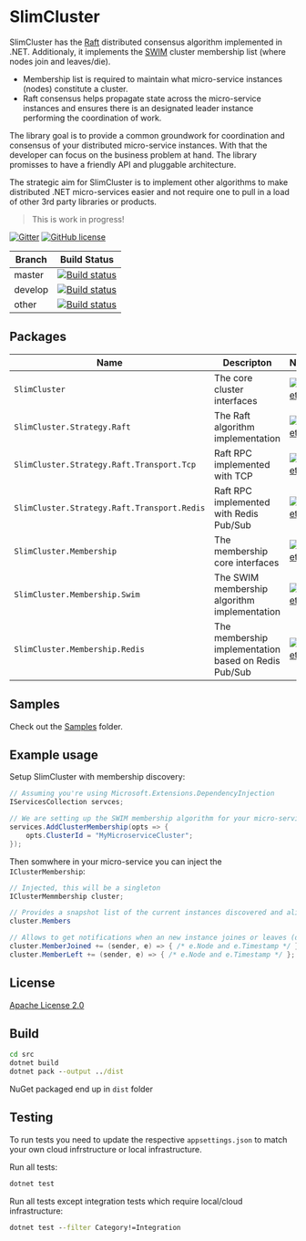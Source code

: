 # SlimCluster

SlimCluster has the [Raft](https://raft.github.io/raft.pdf) distributed consensus algorithm implemented in .NET.
Additionaly, it implements the [SWIM](https://www.cs.cornell.edu/projects/Quicksilver/public_pdfs/SWIM.pdf) cluster membership list (where nodes join and leaves/die).

* Membership list is required to maintain what micro-service instances (nodes) constitute a cluster.
* Raft consensus helps propagate state across the micro-service instances and ensures there is an designated leader instance performing the coordination of work.

The library goal is to provide a common groundwork for coordination and consensus of your distributed micro-service instances. 
With that the developer can focus on the business problem at hand.
The library promisses to have a friendly API and pluggable architecture.

The strategic aim for SlimCluster is to implement other algorithms to make distributed .NET micro-services easier and not require one to pull in a load of other 3rd party libraries or products.

> This is work in progress! 

[![Gitter](https://badges.gitter.im/SlimCluster/community.svg)](https://gitter.im/SlimCluster/community?utm_source=badge&utm_medium=badge&utm_campaign=pr-badge)
[![GitHub license](https://img.shields.io/github/license/zarusz/SlimCluster)](https://github.com/zarusz/SlimCluster/blob/master/LICENSE)

| Branch  | Build Status                                                                                                                                                                  |
|---------|-------------------------------------------------------------------------------------------------------------------------------------------------------------------------------|
| master  | [![Build status](https://ci.appveyor.com/api/projects/status/6ppr19du717spq3s/branch/master?svg=true)](https://ci.appveyor.com/project/zarusz/slimmessagebus/branch/master)   |
| develop | [![Build status](https://ci.appveyor.com/api/projects/status/6ppr19du717spq3s/branch/develop?svg=true)](https://ci.appveyor.com/project/zarusz/slimmessagebus/branch/develop) |
| other   | [![Build status](https://ci.appveyor.com/api/projects/status/6ppr19du717spq3s?svg=true)](https://ci.appveyor.com/project/zarusz/slimmessagebus)                               |


## Packages

| Name                                        | Descripton                                                                                                          | NuGet                                                                                                                                                                      |
|---------------------------------------------|---------------------------------------------------------------------------------------------------------------------|----------------------------------------------------------------------------------------------------------------------------------------------------------------------------|
| `SlimCluster`                               | The core cluster interfaces                                                                                         | [![NuGet](https://img.shields.io/nuget/v/SlimCluster.Strategy.Raft.svg)](https://www.nuget.org/packages/SlimCluster.Strategy.Raft)                                         |
| `SlimCluster.Strategy.Raft`                 | The Raft algorithm implementation                                                                                   | [![NuGet](https://img.shields.io/nuget/v/SlimCluster.Strategy.Raft.svg)](https://www.nuget.org/packages/SlimCluster.Strategy.Raft)                                         |
| `SlimCluster.Strategy.Raft.Transport.Tcp`   | Raft RPC implemented with TCP                                                                                       | [![NuGet](https://img.shields.io/nuget/v/SlimCluster.Strategy.Raft.svg)](https://www.nuget.org/packages/SlimCluster.Strategy.Raft)                                         |
| `SlimCluster.Strategy.Raft.Transport.Redis` | Raft RPC implemented with Redis Pub/Sub                                                                             | [![NuGet](https://img.shields.io/nuget/v/SlimCluster.Strategy.Raft.svg)](https://www.nuget.org/packages/SlimCluster.Strategy.Raft)                                         |
| `SlimCluster.Membership`                    | The membership core interfaces                                                                                      | [![NuGet](https://img.shields.io/nuget/v/SlimCluster.Strategy.Raft.svg)](https://www.nuget.org/packages/SlimCluster.Strategy.Raft)                                         |
| `SlimCluster.Membership.Swim`               | The SWIM membership algorithm implementation                                                                        | [![NuGet](https://img.shields.io/nuget/v/SlimCluster.Strategy.Raft.svg)](https://www.nuget.org/packages/SlimCluster.Strategy.Raft)                                         |
| `SlimCluster.Membership.Redis`              | The membership implementation based on Redis Pub/Sub                                                                | [![NuGet](https://img.shields.io/nuget/v/SlimCluster.Strategy.Raft.svg)](https://www.nuget.org/packages/SlimCluster.Strategy.Raft)                                         |


## Samples

Check out the [Samples](src/Samples/) folder.

## Example usage

Setup SlimCluster with membership discovery:

```cs
// Assuming you're using Microsoft.Extensions.DependencyInjection
IServicesCollection servces;

// We are setting up the SWIM membership algorithm for your micro-service instances
services.AddClusterMembership(opts => {
    opts.ClusterId = "MyMicroserviceCluster";
});

```

Then somwhere in your micro-service you can inject the `IClusterMembership`:

```cs
// Injected, this will be a singleton
IClusterMemmbership cluster;

// Provides a snapshot list of the current instances discovered and alive:
cluster.Members 

// Allows to get notifications when an new instance joines or leaves (dies):
cluster.MemberJoined += (sender, e) => { /* e.Node and e.Timestamp */ };
cluster.MemberLeft += (sender, e) => { /* e.Node and e.Timestamp */ };

```


## License

[Apache License 2.0](https://www.apache.org/licenses/LICENSE-2.0)

## Build

```cmd
cd src
dotnet build
dotnet pack --output ../dist
```

NuGet packaged end up in `dist` folder

## Testing

To run tests you need to update the respective `appsettings.json` to match your own cloud infrstructure or local infrastructure.

Run all tests:
```cmd
dotnet test
```

Run all tests except  integration tests which require local/cloud infrastructure:
```cmd
dotnet test --filter Category!=Integration
```